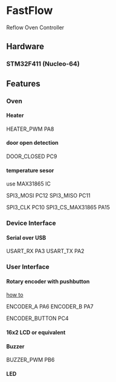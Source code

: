 # FastFlow
Reflow Oven Controller

## Hardware

### STM32F411 (Nucleo-64)


## Features

### Oven

#### Heater

HEATER_PWM PA8

#### door open detection

DOOR_CLOSED PC9

#### temperature sesor

use MAX31865 IC

SPI3_MOSI PC12
SPI3_MISO PC11

SPI3_CLK PC10
SPI3_CS_MAX31865 PA15

### Device Interface

#### Serial over USB

USART_RX PA3
USART_TX PA2

### User Interface

#### Rotary encoder with pushbutton

[how to](https://www.youtube.com/watch?v=4ptfrlxA-9E)

ENCODER_A PA6
ENCODER_B PA7

ENCODER_BUTTON PC4

#### 16x2 LCD or equivalent

#### Buzzer

BUZZER_PWM PB6

#### LED


